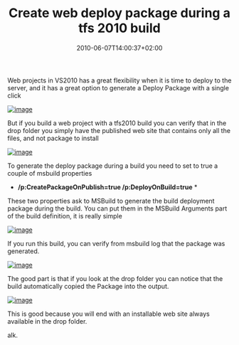 ﻿---
title: "Create web deploy package during a tfs 2010 build"
description: ""
date: 2010-06-07T14:00:37+02:00
draft: false
tags: [TFS Build]
categories: [Team Foundation Server]
---
Web projects in VS2010 has a great flexibility when it is time to deploy to the server, and it has a great option to generate a Deploy Package with a single click

[![image](https://www.codewrecks.com/blog/wp-content/uploads/2010/06/image_thumb8.png "image")](https://www.codewrecks.com/blog/wp-content/uploads/2010/06/image8.png)

But if you build a web project with a tfs2010 build you can verify that in the drop folder you simply have the published web site that contains only all the files, and not package to install

[![image](https://www.codewrecks.com/blog/wp-content/uploads/2010/06/image_thumb9.png "image")](https://www.codewrecks.com/blog/wp-content/uploads/2010/06/image9.png)

To generate the deploy package during a build you need to set to true a couple of msbuild properties

* **/p:CreatePackageOnPublish=true /p:DeployOnBuild=true** *

These two properties ask to MSBuild to generate the build deployment package during the build. You can put them in the MSBuild Arguments part of the build definition, it is really simple

[![image](https://www.codewrecks.com/blog/wp-content/uploads/2010/06/image_thumb10.png "image")](https://www.codewrecks.com/blog/wp-content/uploads/2010/06/image10.png)

If you run this build, you can verify from msbuild log that the package was generated.

[![image](https://www.codewrecks.com/blog/wp-content/uploads/2010/06/image_thumb11.png "image")](https://www.codewrecks.com/blog/wp-content/uploads/2010/06/image11.png)

The good part is that if you look at the drop folder you can notice that the build automatically copied the Package into the output.

[![image](https://www.codewrecks.com/blog/wp-content/uploads/2010/06/image_thumb12.png "image")](https://www.codewrecks.com/blog/wp-content/uploads/2010/06/image12.png)

This is good because you will end with an installable web site always available in the drop folder.

alk.
